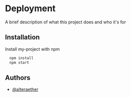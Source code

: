 
# Deployment

A brief description of what this project does and who it's for


## Installation

Install my-project with npm

```bash
  npm install 
  npm start

```
    
## Authors

- [@alteraether]([https://www.github.com/octokatherine](https://github.com/AlterAether))

